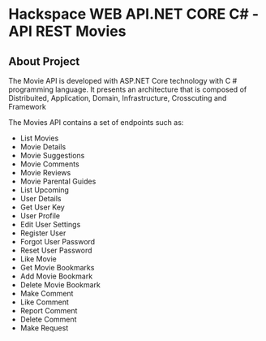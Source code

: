 # Hackspace WEB API.NET CORE C# - API REST Movies

## About Project

The Movie API is developed with ASP.NET Core technology with C # programming language. 
It presents an architecture that is composed of Distribuited, Application, Domain, Infrastructure, Crosscuting and Framework

The Movies API contains a set of endpoints such as:

- List Movies
- Movie Details
- Movie Suggestions
- Movie Comments
- Movie Reviews
- Movie Parental Guides
- List Upcoming
- User Details
- Get User Key
- User Profile
- Edit User Settings
- Register User
- Forgot User Password
- Reset User Password
- Like Movie
- Get Movie Bookmarks
- Add Movie Bookmark
- Delete Movie Bookmark
- Make Comment
- Like Comment
- Report Comment
- Delete Comment
- Make Request
